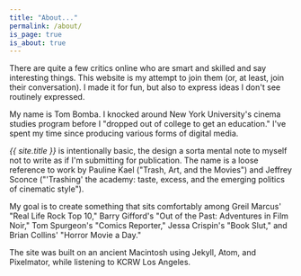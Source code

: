 ```yaml
---
title: "About..."
permalink: /about/
is_page: true
is_about: true
---
```


There are quite a few critics online who are smart and skilled and say interesting things. This website is my attempt to join them (or, at least, join their conversation). I made it for fun, but also to express ideas I don't see routinely expressed.

My name is Tom Bomba. I knocked around New York University's cinema studies program before I "dropped out of college to get an education." I've spent my time since producing various forms of digital media.

_{{ site.title }}_ is intentionally basic, the design a sorta mental note to myself not to write as if I'm submitting for publication. The name is a loose reference to work by Pauline Kael ("Trash, Art, and the Movies") and Jeffrey Sconce ("'Trashing' the academy: taste, excess, and the emerging politics of cinematic style").

My goal is to create something that sits comfortably among Greil Marcus' "Real Life Rock Top 10," Barry Gifford's "Out of the Past: Adventures in Film Noir," Tom Spurgeon's "Comics Reporter," Jessa Crispin's "Book Slut," and Brian Collins' "Horror Movie a Day."

The site was built on an ancient Macintosh using Jekyll, Atom, and Pixelmator, while listening to KCRW Los Angeles.
